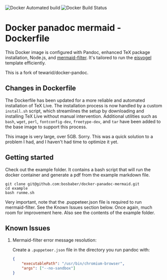 ![Docker Automated build](https://img.shields.io/docker/automated/bosbaber/docker-panadoc-mermaid)
![Docker Build Status](https://img.shields.io/docker/build/bosbaber/docker-panadoc-mermaid)

# Docker panadoc mermaid - Dockerfile

This Docker image is configured with Pandoc, enhanced TeX package installation, Node.js, and [mermaid-filter](https://github.com/raghur/mermaid-filter). It's tailored to run the [eisvogel](https://github.com/Wandmalfarbe/pandoc-latex-template/) template efficiently.

This is a fork of tewarid/docker-pandoc.

## Changes in Dockerfile

The Dockerfile has been updated for a more reliable and automated installation of TeX Live. The installation process is now handled by a custom `install.sh` script, which streamlines the setup by downloading and installing TeX Live without manual intervention. Additional utilities such as `bash`, `wget`, `perl`, `fontconfig-dev`, `freetype-dev`, and `tar` have been added to the base image to support this process.

This image is very large, over 5GB. Sorry. This was a quick solution to a problem I had, and I haven't had time to optimize it yet.

## Getting started

Check out the example folder. It contains a bash script that will run the docker container and generate a pdf from the example markdown file.

```
git clone git@github.com:bosbaber/docker-panadoc-mermaid.git
cd example
bash runme.sh
```

Very important, note that the .puppeteer.json file is required to run mermaid-filter. See the Known Issues section below. Once again, much room for improvement here. Also see the contents of the example folder.

## Known Issues

1. Mermaid-filter error message resolution:

    Create a `.puppeteer.json` file in the directory you run pandoc with:

    ```json
    {
        "executablePath": "/usr/bin/chromium-browser",
        "args": ["--no-sandbox"]
    }
    ```
